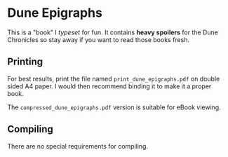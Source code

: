 # Dune Epigraphs

This is a "book" I *typeset* for fun. It contains **heavy spoilers** for the Dune Chronicles so stay away if you want to read those books fresh.

## Printing

For best results, print the file named ``print_dune_epigraphs.pdf`` on double sided A4 paper. I would then recommend binding it to make it a proper book.

The ``compressed_dune_epigraphs.pdf`` version is suitable for eBook viewing.

## Compiling

There are no special requirements for compiling.